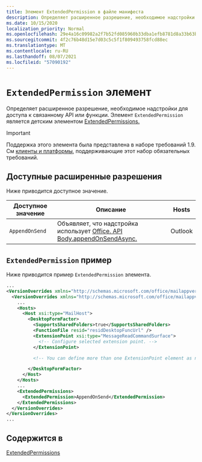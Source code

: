 ```yaml
---
title: Элемент ExtendedPermission в файле манифеста
description: Определяет расширенное разрешение, необходимое надстройки для доступа к связанному API или функции.
ms.date: 10/15/2020
localization_priority: Normal
ms.openlocfilehash: 29e4a16c09982a2f7b52fd085960b33dba1efb8781d8a33b63bf138a571ef00e
ms.sourcegitcommit: 4f2c76b48d15e7d03c5c5f1f809493758fcd88ec
ms.translationtype: MT
ms.contentlocale: ru-RU
ms.lasthandoff: 08/07/2021
ms.locfileid: "57090192"
---
```

# <a name="extendedpermission-element"></a>`ExtendedPermission` элемент

Определяет расширенное разрешение, необходимое надстройки для доступа к связанному API или функции. Элемент `ExtendedPermission` является детским элементом [ExtendedPermissions.](extendedpermissions.md)

> [!IMPORTANT]
> Поддержка этого элемента была представлена в наборе требований 1.9. См [клиенты и платформы](../../reference/requirement-sets/outlook-api-requirement-sets.md#requirement-sets-supported-by-exchange-servers-and-outlook-clients), поддерживающие этот набор обязательных требований.

## <a name="available-extended-permissions"></a>Доступные расширенные разрешения

Ниже приводится доступное значение.

|Доступное значение|Описание|Hosts|
|---|---|---|
|`AppendOnSend`|Объявляет, что надстройка использует [Office. API Body.appendOnSendAsync.](/javascript/api/outlook/office.body?view=outlook-js-preview&preserve-view=true#appendOnSendAsync_data__options__callback_)|Outlook|

## <a name="extendedpermission-example"></a>`ExtendedPermission` пример

Ниже приводится пример `ExtendedPermission` элемента.

```XML
...
<VersionOverrides xmlns="http://schemas.microsoft.com/office/mailappversionoverrides" xsi:type="VersionOverridesV1_0">
  <VersionOverrides xmlns="http://schemas.microsoft.com/office/mailappversionoverrides/1.1" xsi:type="VersionOverridesV1_1">
    ...
    <Hosts>
      <Host xsi:type="MailHost">
        <DesktopFormFactor>
          <SupportsSharedFolders>true</SupportsSharedFolders>
          <FunctionFile resid="residDesktopFuncUrl" />
          <ExtensionPoint xsi:type="MessageReadCommandSurface">
            <!-- Configure selected extension point. -->
          </ExtensionPoint>

          <!-- You can define more than one ExtensionPoint element as needed. -->

        </DesktopFormFactor>
      </Host>
    </Hosts>
    ...
    <ExtendedPermissions>
      <ExtendedPermission>AppendOnSend</ExtendedPermission>
    </ExtendedPermissions>
  </VersionOverrides>
</VersionOverrides>
...
```

## <a name="contained-in"></a>Содержится в

[ExtendedPermissions](extendedpermissions.md)
